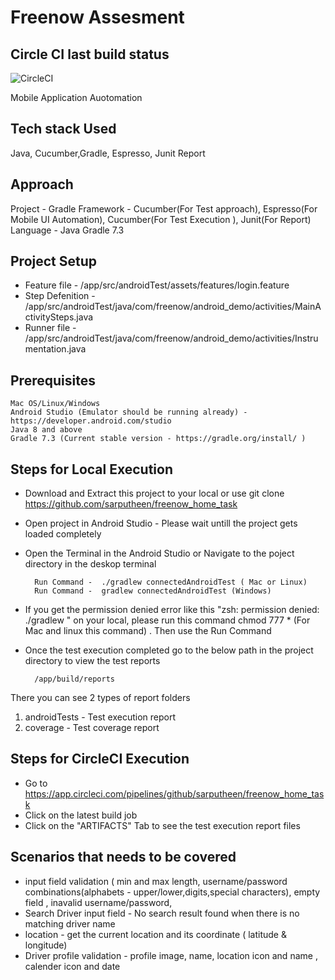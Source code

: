 # Freenow Assesment

## Circle CI last build status
![CircleCI](https://circleci.com/gh/sarputheen/freenow_home_task/tree/main.svg?style=svg)

Mobile Application Auotomation

## Tech stack Used
Java, Cucumber,Gradle, Espresso, Junit Report

## Approach 
Project - Gradle
Framework - Cucumber(For Test approach), Espresso(For Mobile UI Automation), Cucumber(For Test Execution ), Junit(For Report)
Language - Java 
Gradle 7.3

## Project Setup 
- Feature file - /app/src/androidTest/assets/features/login.feature
- Step Defenition - /app/src/androidTest/java/com/freenow/android_demo/activities/MainActivitySteps.java
- Runner file - /app/src/androidTest/java/com/freenow/android_demo/activities/Instrumentation.java


## Prerequisites 
    Mac OS/Linux/Windows
    Android Studio (Emulator should be running already) - https://developer.android.com/studio
    Java 8 and above 
    Gradle 7.3 (Current stable version - https://gradle.org/install/ )
    
    
   
## Steps for Local Execution
- Download and Extract this project to your local or use git clone https://github.com/sarputheen/freenow_home_task
- Open project in Android Studio - Please wait untill the project gets loaded completely
- Open the Terminal in the Android Studio or Navigate to the poject directory in the deskop terminal 

        Run Command -  ./gradlew connectedAndroidTest ( Mac or Linux)
        Run Command -  gradlew connectedAndroidTest (Windows)

- If you get the permission denied error like this "zsh: permission denied: ./gradlew " on your local, please run this command   chmod 777 * (For Mac and linux this command) . Then use the Run Command
- Once the test execution completed go to the below path in the project directory to view the test reports
        
        /app/build/reports 

There you can see 2 types of report folders
1. androidTests - Test execution report
2. coverage	- Test coverage report

## Steps for CircleCI Execution
- Go to https://app.circleci.com/pipelines/github/sarputheen/freenow_home_task
- Click on the latest build job
- Click on the "ARTIFACTS" Tab to see the test execution report files

## Scenarios that needs to be covered
- input field validation ( min and max length, username/password combinations(alphabets - upper/lower,digits,special characters), empty field , inavalid username/password, 
- Search Driver input field - No search result found when there is no matching driver name
- location - get the current location and its coordinate ( latitude & longitude)
- Driver profile validation - profile image, name, location icon and name , calender icon and date
